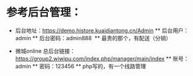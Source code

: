 # 参考后台管理：
* 后台地址：https://demo.histore.kuaidiantong.cn/Admin
** 后台用户：admin
** 后台密码：admin888 
** 最贵的那个，有配送（分销）
	
* 微城online 总后台链接：https://group2.wiwipu.com/index.php/manager/main/index 
** 账号：admin 
** 密码：123456
** php写的，有一个线路管理
